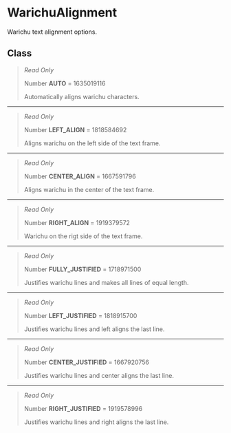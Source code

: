 # WarichuAlignment
Warichu text alignment options.

## Class
> *Read Only* 
> 
> Number **AUTO** = 1635019116
> 
> Automatically aligns warichu characters.
*** 
> *Read Only* 
> 
> Number **LEFT_ALIGN** = 1818584692
> 
> Aligns warichu on the left side of the text frame.
*** 
> *Read Only* 
> 
> Number **CENTER_ALIGN** = 1667591796
> 
> Aligns warichu in the center of the text frame.
*** 
> *Read Only* 
> 
> Number **RIGHT_ALIGN** = 1919379572
> 
> Warichu on the rigt side of the text frame.
*** 
> *Read Only* 
> 
> Number **FULLY_JUSTIFIED** = 1718971500
> 
> Justifies warichu lines and makes all lines of equal length.
*** 
> *Read Only* 
> 
> Number **LEFT_JUSTIFIED** = 1818915700
> 
> Justifies warichu lines and left aligns the last line.
*** 
> *Read Only* 
> 
> Number **CENTER_JUSTIFIED** = 1667920756
> 
> Justifies warichu lines and center aligns the last line.
*** 
> *Read Only* 
> 
> Number **RIGHT_JUSTIFIED** = 1919578996
> 
> Justifies warichu lines and right aligns the last line.

